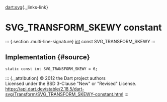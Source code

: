 [dart:svg](../../dart-svg/dart-svg-library){._links-link}

SVG\_TRANSFORM\_SKEWY constant
==============================

::: {.section .multi-line-signature}
[int](../../dart-core/int-class) const SVG\_TRANSFORM\_SKEWY
:::

Implementation {#source}
--------------

``` {.language-dart data-language="dart"}
static const int SVG_TRANSFORM_SKEWY = 6;
```

::: {._attribution}
© 2012 the Dart project authors\
Licensed under the BSD 3-Clause \"New\" or \"Revised\" License.\
<https://api.dart.dev/stable/2.18.5/dart-svg/Transform/SVG_TRANSFORM_SKEWY-constant.html>
:::
